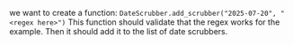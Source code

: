 we want to create a function:
    ```
    DateScrubber.add_scrubber("2025-07-20", "<regex here>")
    ```
This function should validate that the regex works for the example.
Then it should add it to the list of date scrubbers.


